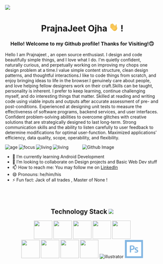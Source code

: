 ![](https://raw.githubusercontent.com/halfrost/halfrost/master/icons/header_.png)
<h1 align="center">  PrajnaJeet Ojha <img src="https://raw.githubusercontent.com/ABSphreak/ABSphreak/master/gifs/Hi.gif" width="30px"> ! </h1>
<h3 align="center">Hello! Welcome to my Github profile! Thanks for Visiting!🙃</h3>
  
Hello I am Prajnajeet , an open source enthusiast. I design and code beautifully simple things, and I love what I do. I'm quietly confident, naturally curious, and perpetually working on improving my chops one design problem at a time.I value simple content structure, clean design patterns, and thoughtful interactions.I like to code things from scratch, and enjoy bringing ideas to life in the browser.I genuinely care about people, and love helping fellow designers work on their craft.Skills can be taught, personality is inherent. I prefer to keep learning, continue challenging myself, and do interesting things that matter.
Skilled at reading and writing code using viable inputs and outputs after accurate assessment of pre- and post-conditions. Experienced at designing unit tests to measure the effectiveness of software programs, backend services, and user interfaces. Confident problem-solving abilities to overcome glitches with creative solutions that are strategically designed to last long-term. Strong communication skills and the ability to listen carefully to user feedback to determine modifications for optimal user-function. Maximized applications’ efficiency, data quality, scope, operability, and flexibility.

![age](https://img.shields.io/badge/age-19-blue)
![focus](https://img.shields.io/badge/focus-SoftwareDevelopment-brightgreen)
![living](https://img.shields.io/badge/living-Jamshedpur-3c9)
![living](https://img.shields.io/badge/living-Bhubaneswar-3c9)
<img width="50%" align="right" alt="Github Image" src="https://raw.githubusercontent.com/onimur/.github/master/.resources/git-header.svg" />
- 🌱 I’m currently learning Android Development
- 👯 I’m looking to collaborate on Design projects and Basic Web Dev stuff
- 📫 How to reach me: You may follow me on [LinkedIn](https://www.linkedin.com/in/aira-jena-718437216) 
- 😄 Pronouns: he/him/his
- ⚡ Fun fact: Jack of all trades , Master of None ! 
<br />
<br />
<div align="center">
<h2 align="center">Technology Stack <img src="https://github.com/ritik307/ritik307/blob/main/images/laptop.gif" width="50"></h2>  
<img src="https://github.com/Subhampreet/Subhampreet/blob/master/logos/c++.png?raw=true" height="60" width="60">
<img src="https://github.com/Subhampreet/Subhampreet/blob/master/logos/python.png?raw=true" height="60" width="60">
<img src="https://github.com/Subhampreet/Subhampreet/blob/master/logos/JS.png?raw=true" height="60" width="60">
<img src="https://github.com/Subhampreet/Subhampreet/blob/master/logos/css.png?raw=true" height="60" width="60">
<img src="https://github.com/Subhampreet/Subhampreet/blob/master/logos/html.png?raw=true" height="60" width="60">
<br>
<img src="https://github.com/Subhampreet/Subhampreet/blob/master/logos/postgres.png?raw=true" height="60" width="60">
<img src="https://github.com/Subhampreet/Subhampreet/blob/master/logos/git.png?raw=true" height="60" width="60">
<img src="https://github.com/Subhampreet/Subhampreet/blob/master/logos/vs.png?raw=true" height="60" width="60">
<img src="https://github.com/Subhampreet/Subhampreet/blob/master/logos/bootstrap.png?raw=true" height="60" width="60">
<img src="https://www.vectorlogo.zone/logos/adobe_illustrator/adobe_illustrator-icon.svg" alt="illustrator" width="60" height="60"/>
<img src="https://raw.githubusercontent.com/devicons/devicon/master/icons/photoshop/photoshop-line.svg" alt="photoshop" width="60"
</div>
